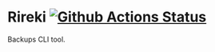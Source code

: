 # Rireki [![Github Actions Status](https://github.com/noeldemartin/rireki/workflows/Testing/badge.svg)](https://github.com/noeldemartin/rireki/actions)

Backups CLI tool.

